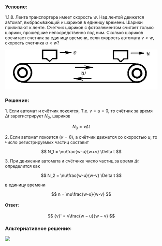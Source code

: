 ###  Условие:

$1.1.8.$ Лента транспортера имеет скорость $w$. Над лентой движется автомат, выбрасывающий $\nu$ шариков в единицу времени. Шарики прилипают к ленте. Счетчик шариков с фотоэлементом считает только шарики, прошедшие непосредственно под ним. Сколько шариков сосчитает счетчик за единицу времени, если скорость автомата $v < w$, скорость счетчика $u < w$?

![ К задаче 1.1.8 |893x233, 42%](../../img/1.1.8/statement.png)

###  Решение:

1\. Если автомат и счётчик покоятся, T.e. $v=u=0$, то счётчик за время $\Delta t$ зарегистрирует $N_0$, шариков

$$
N_0 = \nu\Delta t
$$

2\. Если автомат покоится ($v = 0$), a счётчик движется со скоростью $u$, то число регистрируемых частиц составит

$$
N_1 = \nu\frac{w-u}{w+v} \Delta t
$$

3\. При движении автомата и счётчика число частиц за время $\Delta t$ определится как

$$
N_2 = \nu\frac{w-u}{w-v} \Delta t
$$

в единицу времени

$$
n = \nu\frac{w-u}{w-v}
$$

####  Ответ:

$$
{ν}' = ν\frac{w − u}{w − v}
$$

###  Альтернативное решение:

![](https://www.youtube.com/embed/8D0V8NqOu-g)